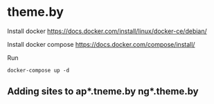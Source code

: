# theme.by

Install docker https://docs.docker.com/install/linux/docker-ce/debian/

Install docker compose https://docs.docker.com/compose/install/

Run 
```
docker-compose up -d
```

## Adding sites to ap*.tneme.by ng*.theme.by
